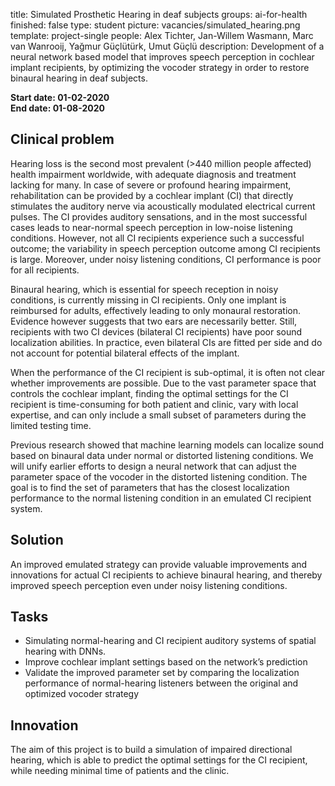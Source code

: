 title: Simulated Prosthetic Hearing in deaf subjects
groups: ai-for-health
finished: false
type: student
picture: vacancies/simulated_hearing.png
template: project-single
people:  Alex Tichter, Jan-Willem Wasmann, Marc van Wanrooij, Yağmur Güçlütürk, Umut Güçlü
description: Development of a neural network based model that improves speech perception in cochlear implant recipients, by optimizing the vocoder strategy in order to restore binaural hearing in deaf subjects.

**Start date: 01-02-2020** <br>
**End date: 01-08-2020**

## Clinical problem
Hearing loss is the second most prevalent (>440 million people affected) health impairment worldwide, with adequate diagnosis and treatment lacking for many. In case of severe or profound hearing impairment, rehabilitation can be provided by a cochlear implant (CI) that directly stimulates the auditory nerve via acoustically modulated electrical current pulses. The CI provides auditory sensations, and in the most successful cases leads to near-normal speech perception in low-noise listening conditions. However, not all CI recipients experience such a successful outcome; the variability in speech perception outcome among CI recipients is large. Moreover, under noisy listening conditions, CI performance is poor for all recipients.

Binaural hearing, which is essential for speech reception in noisy conditions, is currently missing in CI recipients. Only one implant is reimbursed for adults, effectively leading to only monaural restoration. Evidence however suggests that two ears are necessarily better. Still, recipients with two CI devices (bilateral CI recipients) have poor sound localization abilities. In practice, even bilateral CIs are fitted per side and do not account for potential bilateral effects of the implant.

When the performance of the CI recipient is sub-optimal, it is often not clear whether improvements are possible. Due to the vast parameter space that controls the cochlear implant, finding the optimal settings for the CI recipient is time-consuming for both patient and clinic, vary with local expertise, and can only include a small subset of parameters during the limited testing time.

Previous research showed that machine learning models can localize sound based on binaural data under normal or distorted listening conditions. We will unify earlier efforts to design a neural network that can adjust the parameter space of the vocoder in the distorted listening condition. The goal is to find the set of parameters that has the closest localization performance to the normal listening condition in an emulated CI recipient system.

## Solution
An improved emulated strategy can provide valuable improvements and innovations for actual CI recipients to achieve binaural hearing, and thereby improved speech perception even under noisy listening conditions.

## Tasks
- Simulating normal-hearing and CI recipient auditory systems of spatial hearing with DNNs.
- Improve cochlear implant settings based on the network’s prediction
- Validate the improved parameter set by comparing the localization performance of normal-hearing listeners between the original and optimized vocoder strategy

## Innovation
The aim of this project is to build a simulation of impaired directional hearing, which is able to predict the optimal settings for the CI recipient, while needing minimal time of patients and the clinic.
